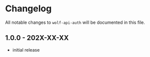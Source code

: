 # Changelog

All notable changes to `wolf-api-auth` will be documented in this file.

## 1.0.0 - 202X-XX-XX

- initial release
